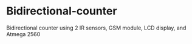 # Bidirectional-counter
Bidirectional counter using 2 IR sensors, GSM module, LCD display, and Atmega 2560
